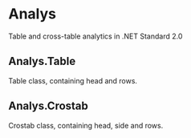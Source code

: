 # Analys

Table and cross-table analytics in .NET Standard 2.0

## Analys.Table

Table class, containing head and rows.

## Analys.Crostab

Crostab class, containing head, side and rows.